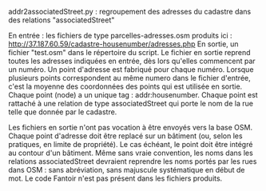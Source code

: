 addr2associatedStreet.py : regroupement des adresses du cadastre dans des relations "associatedStreet"

En entrée : les fichiers de type parcelles-adresses.osm produits ici : http://37.187.60.59/cadastre-housenumber/adresses.php
En sortie, un fichier "test.osm" dans le répertoire du script.
Le fichier en sortie reprend toutes les adresses indiquées en entrée, dès lors qu'elles commencent par un numéro. Un point d'adresse est fabriqué pour chaque numéro. Lorsque plusieurs points correspondent au même numero dans le fichier d'entrée, c'est la moyenne des coordonnées des points qui est utilisée en sortie.
Chaque point (node) a un unique tag : addr:housenumber.
Chaque point est rattaché à une relation de type associatedStreet qui porte le nom de la rue telle que donnée par le cadastre.

Les fichiers en sortie n'ont pas vocation à être envoyés vers la base OSM. Chaque point d'adresse doit être replacé sur un bâtiment (ou, selon les pratiques, en limite de propriété). Le cas échéant, le point doit être intégré au contour d'un bâtiment. Même sans vraie convention, les noms dans les relations associatedStreet devraient reprendre les noms portés par les rues dans OSM : sans abréviation, sans majuscule systématique en début de mot. Le code Fantoir n'est pas présent dans les fichiers produits.